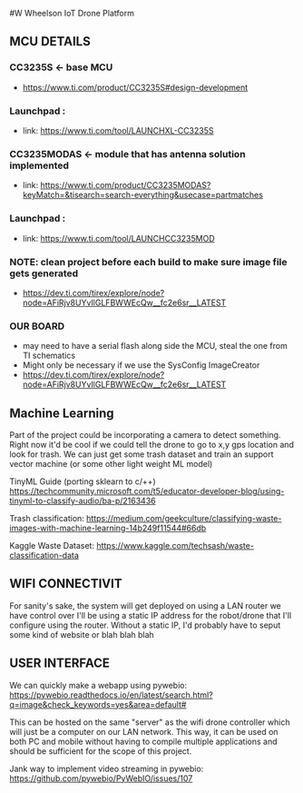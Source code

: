 #W Wheelson IoT Drone Platform
## MCU DETAILS 
### CC3235S <- base MCU 
* https://www.ti.com/product/CC3235S#design-development
### Launchpad :
* link: https://www.ti.com/tool/LAUNCHXL-CC3235S
### CC3235MODAS <- module that has antenna solution implemented
* link: https://www.ti.com/product/CC3235MODAS?keyMatch=&tisearch=search-everything&usecase=partmatches
### Launchpad :
* link: https://www.ti.com/tool/LAUNCHCC3235MOD

### NOTE: clean project before each build to make sure image file gets generated
* https://dev.ti.com/tirex/explore/node?node=AFiRjv8UYvIlGLFBWWEcQw__fc2e6sr__LATEST

### OUR BOARD
* may need to have a serial flash along side the MCU, steal the one from TI schematics
* Might only be necessary if we use the SysConfig ImageCreator 
* https://dev.ti.com/tirex/explore/node?node=AFiRjv8UYvIlGLFBWWEcQw__fc2e6sr__LATEST

## Machine Learning 
Part of the project could be incorporating a camera to detect something. Right now it'd be 
cool if we could tell the drone to go to x,y gps location and look for trash. We can just 
get some trash dataset and train an support vector machine (or some other light weight ML model)

TinyML Guide (porting sklearn to c/++)
https://techcommunity.microsoft.com/t5/educator-developer-blog/using-tinyml-to-classify-audio/ba-p/2163436

Trash classification:
https://medium.com/geekculture/classifying-waste-images-with-machine-learning-14b249f11544#66db

Kaggle Waste Dataset:
https://www.kaggle.com/techsash/waste-classification-data

## WIFI CONNECTIVIT
For sanity's sake, the system will get deployed on using a LAN router we have control over
I'll be using a static IP address for the robot/drone that I'll configure using the router. 
Without a static IP, I'd probably have to seput some kind of website or blah blah blah 

## USER INTERFACE
We can quickly make a webapp using pywebio:
https://pywebio.readthedocs.io/en/latest/search.html?q=image&check_keywords=yes&area=default#

This can be hosted on the same "server" as the wifi drone controller which will just be a computer on our LAN network.
This way, it can be used on both PC and mobile without having to compile multiple applications and should be sufficient 
for the scope of this project. 

Jank way to implement video streaming in pywebio:
https://github.com/pywebio/PyWebIO/issues/107
